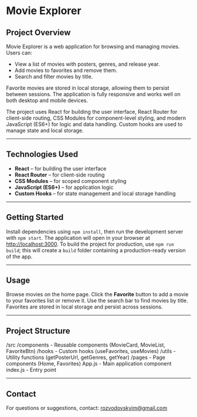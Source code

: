 # Movie Explorer

## Project Overview

Movie Explorer is a web application for browsing and managing movies. Users can:

- View a list of movies with posters, genres, and release year.
- Add movies to favorites and remove them.
- Search and filter movies by title.

Favorite movies are stored in local storage, allowing them to persist between sessions. The application is fully responsive and works well on both desktop and mobile devices.

The project uses React for building the user interface, React Router for client-side routing, CSS Modules for component-level styling, and modern JavaScript (ES6+) for logic and data handling. Custom hooks are used to manage state and local storage.

---

## Technologies Used

- **React** – for building the user interface
- **React Router** – for client-side routing
- **CSS Modules** – for scoped component styling
- **JavaScript (ES6+)** – for application logic
- **Custom Hooks** – for state management and local storage handling

---

## Getting Started

Install dependencies using `npm install`, then run the development server with `npm start`. The application will open in your browser at [http://localhost:3000](http://localhost:3000). To build the project for production, use `npm run build`; this will create a `build` folder containing a production-ready version of the app.

---

## Usage

Browse movies on the home page. Click the **Favorite** button to add a movie to your favorites list or remove it. Use the search bar to find movies by title. Favorites are stored in local storage and persist across sessions.

---

## Project Structure

/src
/components - Reusable components (MovieCard, MovieList, FavoriteBtn)
/hooks - Custom hooks (useFavorites, useMovies)
/utils - Utility functions (getPosterUrl, getGenres, getYear)
/pages - Page components (Home, Favorites)
App.js - Main application component
index.js - Entry point

---

## Contact

For questions or suggestions, contact: <rozvodovskyim@gmail.com>
